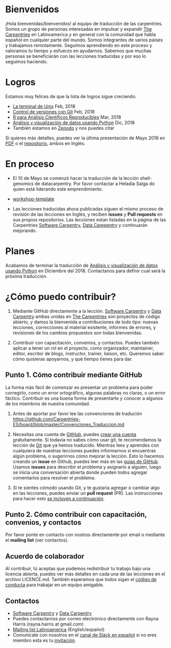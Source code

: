 # Bienvenidos

¡Hola bienvenidas/bienvenidos! al equipo de traducción de las carpentries. Somos un grupo de personas interesadas en impulsar y expandir [The Carpentries](https://carpentries.org/) en Latinoamerica y en general con la comunidad que habla español en cualquier parte del mundo. Somos integrantes de varios países y trabajamos remotamente. Seguimos aprendiendo en este proceso y valoramos tu tiempo y esfuerzo en ayudarnos. Sabemos que muchas personas se beneficiarán con las lecciones traducidas y por eso lo seguimos haciendo.

# Logros 

Estamos muy felices de que la lista de logros sigue creciendo. 
- [La terminal de Unix](https://github.com/swcarpentry/shell-novice-es) Feb, 2018
- [Control de versiones con Git](https://github.com/swcarpentry/git-novice-es) Feb, 2018
- [R para Análisis Científicos Reproducibles](https://github.com/swcarpentry/r-novice-gapminder-es) Mar, 2018
- [Análisis y visualización de datos usando Python](https://datacarpentry.org/python-ecology-lesson-es/) Dic, 2018
- También estamos en [Zenodo](https://zenodo.org/communities/carpentries/?page=1&size=20) y nos puedes citar

Si quieres más detalles, puedes ver la última presentación de Mayo 2018 en [PDF](https://github.com/Carpentries-ES/Presentations/blob/master/2018/CarpentryCon/Spanish%20Lessons%20and%20Community_chrome.pdf) o el [repositorio](https://github.com/Carpentries-ES/Presentations), ambos en Inglés.

# En proceso

- El 10 de Mayo se comenzó hacer la traducción de la lección shell-genomics de datacarpentry. Por favor contactar a Heladia Salga do quien está liderando este emprendimiento. 

- [workshop-template](https://github.com/Carpentries-ES/workshop-template/blob/gh-pages/index.md)
- Las lecciones traducidas ahora publicadas siguen el mismo proceso de revisión de las lecciones en Inglés, y reciben **issues** y **Pull requests** en sus propios repositorios. Las lecciones estan listadas en la página de las Carpentries [Software Carpentry](https://software-carpentry.org/lessons/), [Data Carepentry](https://datacarpentry.org/lessons/) y continuarán mejorando.

# Planes

Acabamos de terminar la traducción de [Análisis y visualización de datos usando Python](https://datacarpentry.org/python-ecology-lesson-es/) en Diciembre del 2018. Contactanos para definir cual será la próxima traducción.

# ¿Cómo puedo contribuir?

1) Mediante GitHub directamente a la lección.
[Software Carpentry][swc-site] y [Data Carpentry][dc-site] ambas
unidas en [The Carpentries](https://carpentries.org/) son
proyectos de código abierto, y damos la bienvenida a contribuciones 
de todo tipo: nuevas lecciones, correcciones al material existente, 
informes de errores, y revisiones de los cambios propuestos son todas
bienvenidas.

2) Contribuir con capacitación, convenios, y contactos.
Puedes también aplicar a tener un rol en el proyecto, como organizador, maintainer, editor, escritor de blogs, instructor, trainer, liaison, etc. Queremos saber cómo quisieras apoyarnos, y qué tiempo tienes para dar.

## Punto 1. Cómo contribuir mediante GitHub

La forma más fácil de comenzar es presentar un problema para 
poder corregirlo, como un error ortográfico, algunas palabras no claras,
o un error fáctico. Contribuir es una buena forma de presentarte 
y conocer a algunos de los miembros de nuestra comunidad.

1. Antes de aportar por favor lee las convenciones de tradución https://github.com/Carpentries-ES/board/blob/master/Convenciones_Traduccion.md

2. Necesitas una cuenta de [GitHub][github], puedes [crear una cuenta][github-join] gratuitamente. Si todavía no sabes cómo usar git, te recomendamos la lección de [Git](https://github.com/swcarpentry/git-novice-es) que ya hemos traducido. Mientras lees y aprendes con cualquiera de nuestras lecciones puedes informarnos si encuentras algún problema, o sugerirnos cómo mejorar la lección. Esto lo hacemos creando un **issue** en Github, puedes leer más en las [guías de GitHub](https://guides.github.com/features/issues/). Usamos **issues** para describir el problema y asignarlo a alguien, luego se inicia una conversación abierta donde pueden todos agregar comentarios para resolver el problema. 

3. Si te sientes cómodo usando Git, y te gustaría agregar o cambiar algo en las lecciones, puedes enviar un **pull request** (PR). Las  instrucciones para hacer esto [se incluyen a continuación][como-contribuir].

## Punto 2. Cómo contribuir con capacitación, convenios, y contactos

Por favor ponte en contacto con nostros directamente por email o mediante el **mailing list** (ver contactos).

## Acuerdo de colaborador

Al contribuir, tú aceptas que podemos redistribuir tu trabajo bajo una
licencia abierta, puedes ver más detalles en cada una de las lecciones en el archivo LICENCE.md.
También esperamos que todos sigan el [código de conducta](https://docs.carpentries.org/topic_folders/policies/code-of-conduct.html) para trabajar en un equipo amigable.

## Contactos

* [Software Carpentry][swc-site] y [Data Carpentry][dc-site]  
* Puedes contactarnos por correo electrónico directamente con Rayna Harris (rayna.harris at gmail.com)
* [Mailing list Latinoamerica](https://carpentries.topicbox.com/groups/local-latinoamerica/members) (English/español)
* Comunícate con nosotros en el [canal de Slack en español](https://swcarpentry.slack.com/messages/CDZLNHSMQ) si no eres miembro esta es tu [invitación](https://swc-slack-invite.herokuapp.com/).

[dc-lessons]: http://datacarpentry.org/lessons/
[dc-site]: http://datacarpentry.org/
[github]: http://github.com
[github-flow]: https://guides.github.com/introduction/flow/
[github-join]: https://github.com/join
[como-contribuir]: https://guides.github.com/activities/hello-world/#pr
[swc-lessons]: http://software-carpentry.org/lessons/
[swc-site]: http://software-carpentry.org/

